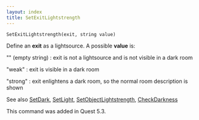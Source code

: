 ```yaml
---
layout: index
title: SetExitLightstrength
---
```


    SetExitLightstrength(exit, string value)

Define an **exit** as a lightsource. A possible **value** is:

"" (empty string) : exit is not a lightsource and is not visible in a dark room

"weak" : exit is visible in a dark room

"strong" : exit enlightens a dark room, so the normal room description is shown

See also [SetDark](setdark.html), [SetLight](setlight.html), [SetObjectLightstrength](setobjectlightstrength.html), [CheckDarkness](checkdarkness.html)

This command was added in Quest 5.3.
